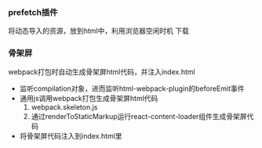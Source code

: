 ### prefetch插件
将动态导入的资源，放到html中，利用浏览器空闲时机 下载
### 骨架屏
webpack打包时自动生成骨架屏html代码，并注入index.html
* 监听compilation对象，进而监听html-webpack-plugin的beforeEmit事件
* 通用js调用webpack打包生成骨架屏html代码
    1. webpack.skeleton.js
    2. 通过renderToStaticMarkup运行react-content-loader组件生成骨架屏代码
* 将骨架屏代码注入到index.html里